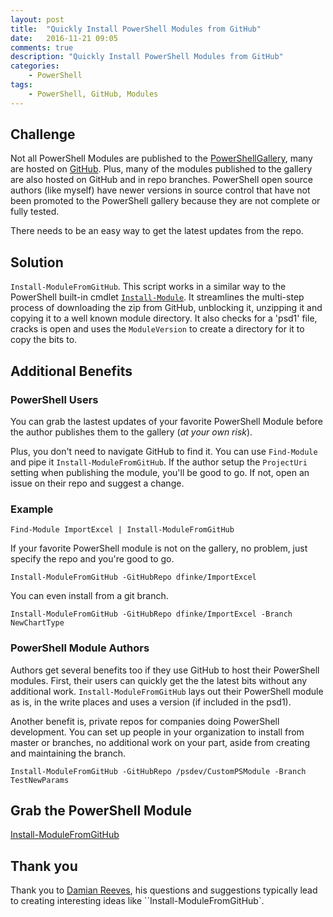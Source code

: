 ```yaml
---
layout: post
title:  "Quickly Install PowerShell Modules from GitHub"
date:   2016-11-21 09:05
comments: true
description: "Quickly Install PowerShell Modules from GitHub"
categories: 
    - PowerShell
tags: 
    - PowerShell, GitHub, Modules
---
```


## Challenge
Not all PowerShell Modules are published to the [PowerShellGallery](https://www.powershellgallery.com/), many are hosted on [GitHub](https://github.com/). Plus, many of the modules published to the gallery are also hosted on GitHub and in repo branches. PowerShell open source authors (like myself) have newer versions in source control that have not been promoted to the PowerShell gallery because they are not complete or fully tested.

There needs to be an easy way to get the latest updates from the repo.  

## Solution
`Install-ModuleFromGitHub`. This script works in a similar way to the PowerShell built-in cmdlet [`Install-Module`](https://msdn.microsoft.com/powershell/reference/5.1/PowerShellGet/Install-Module). It streamlines the multi-step process of downloading the zip from GitHub, unblocking it, unzipping it and copying it to a well known module directory. It also checks for a 'psd1' file, cracks is open and uses the `ModuleVersion` to create a directory for it to copy the bits to.

## Additional Benefits

### PowerShell Users
You can grab the lastest updates of your favorite PowerShell Module before the author publishes them to the gallery (*at your own risk*).

Plus, you don't need to navigate GitHub to find it. You can use `Find-Module` and pipe it `Install-ModuleFromGitHub`. If the author setup the `ProjectUri` setting when publishing the module, you'll be good to go. If not, open an issue on their repo and suggest a change.

### Example   

`Find-Module ImportExcel | Install-ModuleFromGitHub`

If your favorite PowerShell module is not on the gallery, no problem, just specify the repo and you're good to go.

`Install-ModuleFromGitHub -GitHubRepo dfinke/ImportExcel`

You can even install from a git branch.

`Install-ModuleFromGitHub -GitHubRepo dfinke/ImportExcel -Branch NewChartType`

### PowerShell Module Authors
Authors get several benefits too if they use GitHub to host their PowerShell modules. First, their users can quickly get the the latest bits without any additional work. `Install-ModuleFromGitHub` lays out their PowerShell module as is, in the write places and uses a version (if included in the psd1).

Another benefit is, private repos for companies doing PowerShell development. You can set up people in your organization to install from master or branches, no additional work on your part, aside from creating and maintaining the branch.

`Install-ModuleFromGitHub -GitHubRepo /psdev/CustomPSModule -Branch TestNewParams`

## Grab the PowerShell Module

[Install-ModuleFromGitHub]()

## Thank you
Thank you to [Damian Reeves](https://github.com/DamianReeves), his questions and suggestions typically lead to creating interesting ideas like ``Install-ModuleFromGitHub`. 